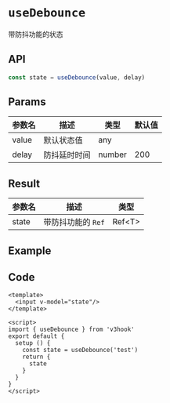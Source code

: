 # ``useDebounce``



带防抖功能的状态



## API

```typescript
const state = useDebounce(value, delay)
```



## Params

| 参数名 | 描述         | 类型   | 默认值 |
| ------ | ------------ | ------ | ------ |
| value  | 默认状态值   | any    |        |
| delay  | 防抖延时时间 | number | 200    |



## Result



| 参数名 | 描述                 | 类型   |
| ------ | -------------------- | ------ |
| state  | 带防抖功能的 ``Ref`` | Ref\<T\> |



## Example



<UseDebounce/>

## Code

```vue
<template>
  <input v-model="state"/>
</template>

<script>
import { useDebounce } from 'v3hook'
export default {
  setup () {
    const state = useDebounce('test')
    return {
      state
    }
  }
}
</script>
```

